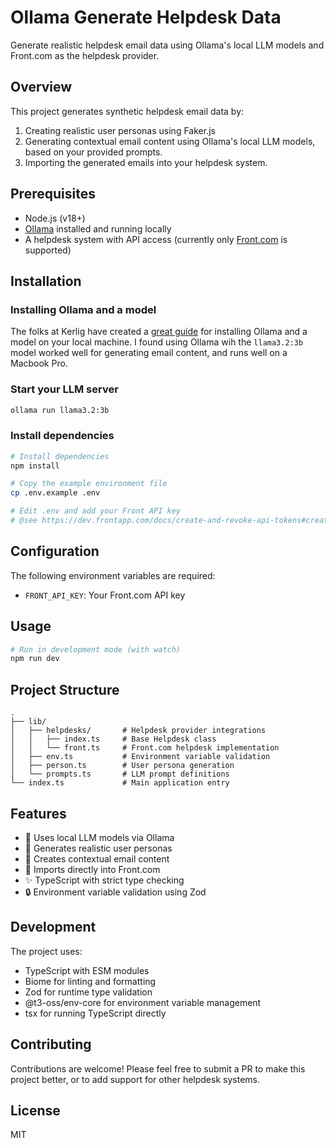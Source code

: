 # Ollama Generate Helpdesk Data

Generate realistic helpdesk email data using Ollama's local LLM models and Front.com as the helpdesk provider.

## Overview

This project generates synthetic helpdesk email data by:
1. Creating realistic user personas using Faker.js
2. Generating contextual email content using Ollama's local LLM models, based on your provided prompts.
3. Importing the generated emails into your helpdesk system.

## Prerequisites

- Node.js (v18+)
- [Ollama](https://ollama.ai) installed and running locally
- A helpdesk system with API access (currently only [Front.com](https://front.com) is supported)

## Installation

### Installing Ollama and a model

The folks at Kerlig have created a [great guide](https://www.kerlig.com/help/ollama/running-local-models) for installing Ollama and a model on your local machine.
I found using Ollama wih the `llama3.2:3b` model worked well for generating email content, and runs well on a Macbook Pro.

### Start your LLM server

```bash
ollama run llama3.2:3b
```

### Install dependencies

```bash
# Install dependencies
npm install

# Copy the example environment file
cp .env.example .env

# Edit .env and add your Front API key
# @see https://dev.frontapp.com/docs/create-and-revoke-api-tokens#create-an-api-token
```

## Configuration

The following environment variables are required:

- `FRONT_API_KEY`: Your Front.com API key

## Usage

```bash
# Run in development mode (with watch)
npm run dev
```

## Project Structure

```
.
├── lib/
│   ├── helpdesks/       # Helpdesk provider integrations
│   │   ├── index.ts     # Base Helpdesk class
│   │   └── front.ts     # Front.com helpdesk implementation
│   ├── env.ts           # Environment variable validation
│   ├── person.ts        # User persona generation
│   └── prompts.ts       # LLM prompt definitions
└── index.ts             # Main application entry
```

## Features

- 🤖 Uses local LLM models via Ollama
- 👤 Generates realistic user personas
- 📧 Creates contextual email content
- 🔄 Imports directly into Front.com
- ✨ TypeScript with strict type checking
- 🔒 Environment variable validation using Zod

## Development

The project uses:
- TypeScript with ESM modules
- Biome for linting and formatting
- Zod for runtime type validation
- @t3-oss/env-core for environment variable management
- tsx for running TypeScript directly

## Contributing

Contributions are welcome! Please feel free to submit a PR to make this project better, or to add support for other helpdesk systems.

## License

MIT
